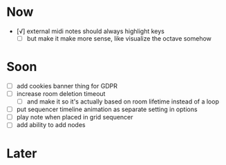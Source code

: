 # Now
- [√] external midi notes should always highlight keys
	- [ ] but make it make more sense, like visualize the octave somehow

# Soon
- [ ] add cookies banner thing for GDPR
- [ ] increase room deletion timeout
	- [ ] and make it so it's actually based on room lifetime instead of a loop
- [ ] put sequencer timeline animation as separate setting in options
- [ ] play note when placed in grid sequencer
- [ ] add ability to add nodes

# Later
